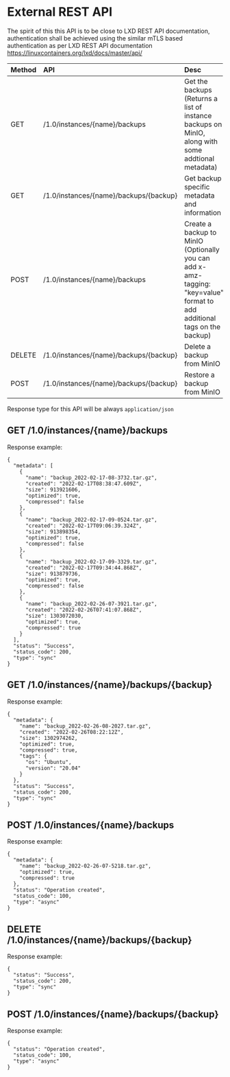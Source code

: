 # External REST API

The spirit of this this API is to be close to LXD REST API documentation, authentication shall be achieved using the similar mTLS based authentication as per LXD REST API documentation https://linuxcontainers.org/lxd/docs/master/api/

| Method | API                                    | Desc                                                                                                                     |
|:-------|:---------------------------------------|:-------------------------------------------------------------------------------------------------------------------------|
| GET    | /1.0/instances/{name}/backups          | Get the backups (Returns a list of instance backups on MinIO, along with some addtional metadata)                        |
| GET    | /1.0/instances/{name}/backups/{backup} | Get backup specific metadata and information                                                                             |
| POST   | /1.0/instances/{name}/backups          | Create a backup to MinIO (Optionally you can add x-amz-tagging: "key=value" format to add additional tags on the backup) |
| DELETE | /1.0/instances/{name}/backups/{backup} | Delete a backup from MinIO                                                                                               |
| POST   | /1.0/instances/{name}/backups/{backup} | Restore a backup from MinIO                                                                                              |

Response type for this API will be always `application/json`

## GET /1.0/instances/{name}/backups

Response example:
```
{
  "metadata": [
    {
      "name": "backup_2022-02-17-08-3732.tar.gz",
      "created": "2022-02-17T08:38:47.609Z",
      "size": 913921606,
      "optimized": true,
      "compressed": false
    },
    {
      "name": "backup_2022-02-17-09-0524.tar.gz",
      "created": "2022-02-17T09:06:39.324Z",
      "size": 913898354,
      "optimized": true,
      "compressed": false
    },
    {
      "name": "backup_2022-02-17-09-3329.tar.gz",
      "created": "2022-02-17T09:34:44.868Z",
      "size": 913879736,
      "optimized": true,
      "compressed": false
    },
    {
      "name": "backup_2022-02-26-07-3921.tar.gz",
      "created": "2022-02-26T07:41:07.868Z",
      "size": 1303072030,
      "optimized": true,
      "compressed": true
    }
  ],
  "status": "Success",
  "status_code": 200,
  "type": "sync"
}
```

## GET /1.0/instances/{name}/backups/{backup}

Response example:
```
{
  "metadata": {
    "name": "backup_2022-02-26-08-2027.tar.gz",
    "created": "2022-02-26T08:22:12Z",
    "size": 1302974262,
    "optimized": true,
    "compressed": true,
    "tags": {
      "os": "Ubuntu",
      "version": "20.04"
    }
  },
  "status": "Success",
  "status_code": 200,
  "type": "sync"
}
```

## POST /1.0/instances/{name}/backups

Response example:
```
{
  "metadata": {
    "name": "backup_2022-02-26-07-5218.tar.gz",
    "optimized": true,
    "compressed": true
  },
  "status": "Operation created",
  "status_code": 100,
  "type": "async"
}
```

## DELETE /1.0/instances/{name}/backups/{backup}

Response example:
```
{
  "status": "Success",
  "status_code": 200,
  "type": "sync"
}
```

## POST /1.0/instances/{name}/backups/{backup}

Response example:
```
{
  "status": "Operation created",
  "status_code": 100,
  "type": "async"
}
```
